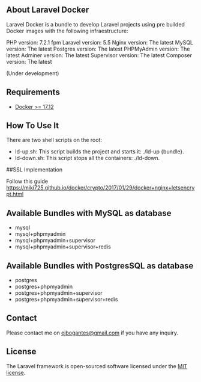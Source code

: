 ## About Laravel Docker

Laravel Docker is a bundle to develop Laravel projects using pre builded Docker images with the following infraestructure:

PHP version:        7.2.1 fpm
Laravel version:    5.5
Nginx version:      The latest
MySQL version:      The latest
Postgres version:   The latest
PHPMyAdmin version: The latest
Adminer version:    The latest
Supervisor version: The latest
Composer version:   The latest

(Under development)

## Requirements

- [Docker >= 17.12](https://www.docker.com/)

## How To Use It

There are two shell scripts on the root:

- ld-up.sh:     This script builds the project and starts it: ./ld-up {bundle}.
- ld-down.sh:   This script stops all the containers: ./ld-down.

##SSL Implementation

Follow this guide
https://miki725.github.io/docker/crypto/2017/01/29/docker+nginx+letsencrypt.html

## Available Bundles with MySQL as database

- mysql
- mysql+phpmyadmin
- mysql+phpmyadmin+supervisor
- mysql+phpmyadmin+supervisor+redis


## Available Bundles with PostgresSQL as database

- postgres
- postgres+phpmyadmin
- postgres+phpmyadmin+supervisor
- postgres+phpmyadmin+supervisor+redis

## Contact

Please contact me on <ejbogantes@gmail.com> if you have any inquiry.

## License

The Laravel framework is open-sourced software licensed under the [MIT license](https://opensource.org/licenses/MIT).


 